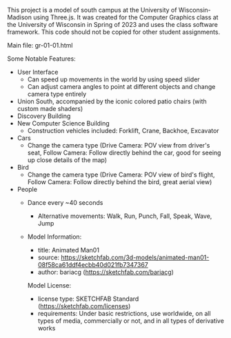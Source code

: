 This project is a model of south campus at the University of Wisconsin-Madison using Three.js. It was created for the Computer Graphics class at the University of Wisconsin in Spring of 2023 and uses the class software framework. This code should not be copied for other student assignments.

Main file: gr-01-01.html

Some Notable Features:
- User Interface
  - Can speed up movements in the world by using speed slider
  - Can adjust camera angles to point at different objects and change camera type entirely
- Union South, accompanied by the iconic colored patio chairs (with custom made shaders)
- Discovery Building
- New Computer Science Building
  - Construction vehicles included: Forklift, Crane, Backhoe, Excavator
- Cars
  - Change the camera type (Drive Camera: POV view from driver's seat, Follow Camera: Follow directly behind the car, good for seeing up close details of the map)
- Bird
  - Change the camera type (Drive Camera: POV view of bird's flight, Follow Camera: Follow directly behind the bird, great aerial view)
- People
  - Dance every ~40 seconds
    - Alternative movements: Walk, Run, Punch, Fall, Speak, Wave, Jump
  - Model Information:
    * title:	Animated Man01
    * source:	https://sketchfab.com/3d-models/animated-man01-08f58ca61ddf4ecbb40d021fb7347367
    * author:	bariacg (https://sketchfab.com/bariacg)
    
    Model License:
    * license type:	SKETCHFAB Standard (https://sketchfab.com/licenses)
    * requirements:	Under basic restrictions, use worldwide, on all types of media, commercially or not, and in all types of derivative works

